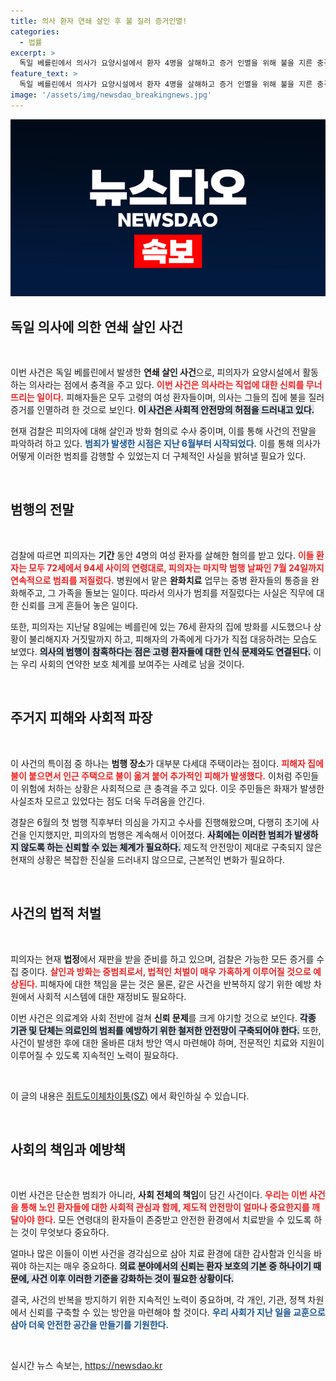 ```yaml
---
title: 의사 환자 연쇄 살인 후 불 질러 증거인멸!
categories:
  - 법률
excerpt: >
  독일 베를린에서 의사가 요양시설에서 환자 4명을 살해하고 증거 인멸을 위해 불을 지른 충격적인 사건이 발생했습니다. 39세 피의자는 완화치료 담당으로, 범행의 전말이 드러나면서 긴급 수사가 이어지고 있습니다.
feature_text: >
  독일 베를린에서 의사가 요양시설에서 환자 4명을 살해하고 증거 인멸을 위해 불을 지른 충격적인 사건이 발생했습니다. 39세 피의자는 완화치료 담당으로, 범행의 전말이 드러나면서 긴급 수사가 이어지고 있습니다.
image: '/assets/img/newsdao_breakingnews.jpg'
---
```


<p><img src="/assets/img/newsdao_breakingnews.jpg" alt="implanttips 속보" /></p>

<h2 data-ke-size="size26">독일 의사에 의한 연쇄 살인 사건</h2>

<p data-ke-size="size16">&nbsp;</p>

<p>이번 사건은 독일 베를린에서 발생한 <b>연쇄 살인 사건</b>으로, 피의자가 요양시설에서 활동하는 의사라는 점에서 충격을 주고 있다. <b><span style="color: #ee2323;">이번 사건은 의사라는 직업에 대한 신뢰를 무너뜨리는 일이다.</span></b> 피해자들은 모두 고령의 여성 환자들이며, 의사는 그들의 집에 불을 질러 증거를 인멸하려 한 것으로 보인다. <b><span style="background-color: #21538527;">이 사건은 사회적 안전망의 허점을 드러내고 있다.</span></b> </p>

<p>현재 검찰은 피의자에 대해 살인과 방화 혐의로 수사 중이며, 이를 통해 사건의 전말을 파악하려 하고 있다. <b><span style="color: #1a5490;">범죄가 발생한 시점은 지난 6월부터 시작되었다.</span></b> 이를 통해 의사가 어떻게 이러한 범죄를 감행할 수 있었는지 더 구체적인 사실을 밝혀낼 필요가 있다.</p>

<p data-ke-size="size16">&nbsp;</p>

<h2 data-ke-size="size26">범행의 전말</h2>

<p data-ke-size="size16">&nbsp;</p>

<p>검찰에 따르면 피의자는 <b>기간</b> 동안 4명의 여성 환자를 살해한 혐의를 받고 있다. <b><span style="color: #ee2323;">이들 환자는 모두 72세에서 94세 사이의 연령대로, 피의자는 마지막 범행 날짜인 7월 24일까지 연속적으로 범죄를 저질렀다.</span></b> 병원에서 맡은 <b>완화치료</b> 업무는 중병 환자들의 통증을 완화해주고, 그 가족을 돌보는 일이다. 따라서 의사가 범죄를 저질렀다는 사실은 직무에 대한 신뢰를 크게 흔들어 놓은 일이다. </p>

<p>또한, 피의자는 지난달 8일에는 베를린에 있는 76세 환자의 집에 방화를 시도했으나 상황이 불리해지자 거짓말까지 하고, 피해자의 가족에게 다가가 직접 대응하려는 모습도 보였다. <b><span style="background-color: #21538527;">의사의 범행이 참혹하다는 점은 고령 환자들에 대한 인식 문제와도 연결된다.</span></b> 이는 우리 사회의 연약한 보호 체계를 보여주는 사례로 남을 것이다.</p>

<p data-ke-size="size16">&nbsp;</p>

<h2 data-ke-size="size26">주거지 피해와 사회적 파장</h2>

<p data-ke-size="size16">&nbsp;</p>

<p>이 사건의 특이점 중 하나는 <b>범행 장소</b>가 대부분 다세대 주택이라는 점이다. <b><span style="color: #ee2323;">피해자 집에 불이 붙으면서 인근 주택으로 불이 옮겨 붙어 추가적인 피해가 발생했다.</span></b> 이처럼 주민들이 위험에 처하는 상황은 사회적으로 큰 충격을 주고 있다. 이웃 주민들은 화재가 발생한 사실조차 모르고 있었다는 점도 더욱 두려움을 안긴다.</p>

<p>경찰은 6월의 첫 범행 직후부터 의심을 가지고 수사를 진행해왔으며, 다행히 초기에 사건을 인지했지만, 피의자의 범행은 계속해서 이어졌다. <b><span style="background-color: #21538527;">사회에는 이러한 범죄가 발생하지 않도록 하는 신뢰할 수 있는 체계가 필요하다.</span></b> 제도적 안전망이 제대로 구축되지 않은 현재의 상황은 복잡한 진실을 드러내지 않으므로, 근본적인 변화가 필요하다.</p>

<p data-ke-size="size16">&nbsp;</p>

<h2 data-ke-size="size26">사건의 법적 처벌</h2>

<p data-ke-size="size16">&nbsp;</p>

<p>피의자는 현재 <b>법정</b>에서 재판을 받을 준비를 하고 있으며, 검찰은 가능한 모든 증거를 수집 중이다. <b><span style="color: #ee2323;">살인과 방화는 중범죄로서, 법적인 처벌이 매우 가혹하게 이루어질 것으로 예상된다.</span></b> 피해자에 대한 책임을 묻는 것은 물론, 같은 사건을 반복하지 않기 위한 예방 차원에서 사회적 시스템에 대한 재정비도 필요하다.</p>

<p>이번 사건은 의료계와 사회 전반에 걸쳐 <b>신뢰 문제</b>를 크게 야기할 것으로 보인다. <b><span style="background-color: #21538527;">각종 기관 및 단체는 의료인의 범죄를 예방하기 위한 철저한 안전망이 구축되어야 한다.</span></b> 또한, 사건이 발생한 후에 대한 올바른 대처 방안 역시 마련해야 하며, 전문적인 치료와 지원이 이루어질 수 있도록 지속적인 노력이 필요하다.</p>

<p data-ke-size="size16">&nbsp;</p>

<footer>
<p>이 글의 내용은 <a href="https://www.sueddeutsche.de/berlin/arzt-ermittlungen-berlin-1.5412893" target="_blank">쥐트도이체차이퉁(SZ)</a> 에서 확인하실 수 있습니다.</p>
</footer>

<p data-ke-size="size16">&nbsp;</p>

<h2 data-ke-size="size26">사회의 책임과 예방책</h2>

<p data-ke-size="size16">&nbsp;</p>

<p>이번 사건은 단순한 범죄가 아니라, <b>사회 전체의 책임</b>이 담긴 사건이다. <b><span style="color: #ee2323;">우리는 이번 사건을 통해 노인 환자들에 대한 사회적 관심과 함께, 제도적 안전망이 얼마나 중요한지를 깨달아야 한다.</span></b> 모든 연령대의 환자들이 존중받고 안전한 환경에서 치료받을 수 있도록 하는 것이 무엇보다 중요하다.</p>

<p>얼마나 많은 이들이 이번 사건을 경각심으로 삼아 치료 환경에 대한 감사함과 인식을 바꿔야 하는지는 매우 중요하다. <b><span style="background-color: #21538527;">의료 분야에서의 신뢰는 환자 보호의 기본 중 하나이기 때문에, 사건 이후 이러한 기준을 강화하는 것이 필요한 상황이다.</span></b> </p>

<p>결국, 사건의 반복을 방지하기 위한 지속적인 노력이 중요하며, 각 개인, 기관, 정책 차원에서 신뢰를 구축할 수 있는 방안을 마련해야 할 것이다. <b><span style="color: #1a5490;">우리 사회가 지난 일을 교훈으로 삼아 더욱 안전한 공간을 만들기를 기원한다.</span></b></p>

<p data-ke-size="size16">&nbsp;</p>
실시간 뉴스 속보는, <a href="https://newsdao.kr" rel="dofollow">https://newsdao.kr</a>


